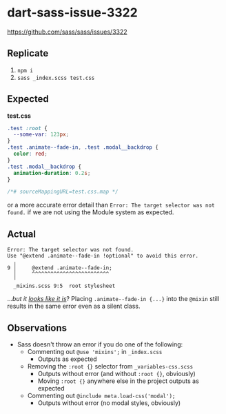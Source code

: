 # dart-sass-issue-3322

https://github.com/sass/sass/issues/3322

## Replicate
1. `npm i`
2. `sass _index.scss test.css`

## Expected
**test.css**
```css
.test :root {
  --some-var: 123px;
}
.test .animate--fade-in, .test .modal__backdrop {
  color: red;
}
.test .modal__backdrop {
  animation-duration: 0.2s;
}

/*# sourceMappingURL=test.css.map */

```

or a more accurate error detail than `Error: The target selector was not found.` if we are not using the Module system as expected.

## Actual
```
Error: The target selector was not found.
Use "@extend .animate--fade-in !optional" to avoid this error.
  ╷
9 │     @extend .animate--fade-in;
  │     ^^^^^^^^^^^^^^^^^^^^^^^^^
  ╵
  _mixins.scss 9:5  root stylesheet
```

...*but it [looks like it is](https://github.com/kerryj89/dart-sass-issue-3322/blob/main/_mixins.scss)*? Placing `.animate--fade-in {...}` into the `@mixin` still results in the same error even as a silent class.

## Observations

* Sass doesn't throw an error if you do one of the following:
  * Commenting out `@use 'mixins';` in `_index.scss`
    * Outputs as expected
  * Removing the `:root {}` selector from `_variables-css.scss`
    * Outputs without error (and without `:root {}`, obviously)
    * Moving `:root {}` anywhere else in the project outputs as expected
  * Commenting out `@include meta.load-css('modal');`
    * Outputs without error (no modal styles, obviously)
